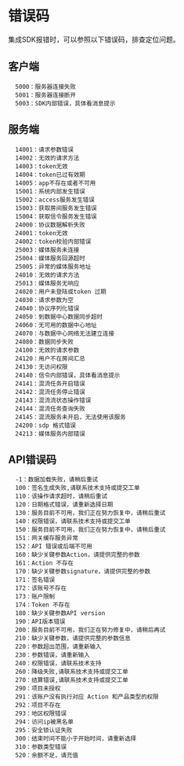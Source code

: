 # 错误码

集成SDK报错时，可以参照以下错误码，排查定位问题。

## 客户端

      5000：服务器连接失败
      5001：服务器连接断开
      5003：SDK内部错误，具体看消息提示

## 服务端

      14001：请求参数错误
      14002：无效的请求方法
      14003：token无效 
      14004：token已过有效期
      14005：app不存在或者不可用 
      15001：系统内部发生错误 
      15002：access服务发生错误 
      15003：获取房间服务发生错误 
      15004：获取信令服务发生错误
      24000：协议数据解析失败
      24001：token无效
      24002：token校验内部错误
      25003：媒体服务未连接
      25004：媒体服务回源超时
      25005：异常的媒体服务地址
      24010：无效的请求方法
      25013：媒体服务无响应
      24020：用户未登陆或token 过期
      24030：请求参数为空
      24040：协议序列化错误
      24050：到数据中心数据同步超时
      24060：无可用的数据中心地址
      24070：与数据中心网络无法建立连接
      24080：数据同步失败
      24100：无效的请求参数
      24120：用户不在房间汇总
      24130：无访问权限
      24140：信令内部错误，具体看消息提示
      24141：混流任务开启错误
      24142：混流任务停止错误
      24143：混流流状态操作错误
      24144：混流任务查询失败
      24145：混流服务未开启，无法使用该服务
      24200：sdp 格式错误
      24213：媒体服务内部错误
  
## API错误码

      -1：数据加载失败，请稍后重试
      100：签名生成失败,请联系技术支持或提交工单
      110：该操作请求超时，请稍后重试
      120：日期格式错误，请重新选择日期
      130：服务目前不可用，我们正在努力恢复中，请稍后重试
      140：权限错误，请联系技术支持或提交工单
      150：服务目前不可用，我们正在努力恢复中，请稍后重试
      151：网关缓存服务异常
      152：API 错误或后端不可用
      160：缺少关键参数Action，请提供完整的参数
      161：Action 不存在
      170：缺少关键参数signature，请提供完整的参数
      171：签名错误
      172：该账号不存在
      173：账户限制
      174：Token 不存在
      180：缺少关键参数API version
      190：API版本错误
      200：服务目前不可用，我们正在努力修复中，请稍后再试
      210：缺少关键参数，请提供完整的参数信息
      220：参数超出范围，请重新输入
      230：参数错误，请重新输入
      240：权限错误，请联系技术支持
      260：降级失败,请联系技术支持或提交工单
      270：结算错误,请联系技术支持或提交工单
      290：项目未授权
      291：该账户没有执行对应 Action 和产品类型的权限
      292：项目不存在
      293：地区权限错误
      294：访问ip被黑名单
      295：安全锁认证失败
      300：结束时间不能小于开始时间，请重新选择
      310：参数类型错误
      520：余额不足，请充值
